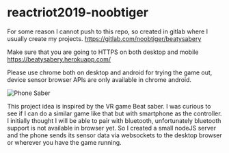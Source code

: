 # reactriot2019-noobtiger

For some reason I cannot push to this repo, so created in gitlab where I usually create my projects.
https://gitlab.com/noobtiger/beatysabery

Make sure that you are going to HTTPS on both desktop and mobile https://beatysabery.herokuapp.com/

Please use chrome both on desktop and android for trying the game out, device sensor browser APIs are only available in chrome android.

![Phone Saber](http://i.imgur.com/4G9UHByl.jpg)


This project idea is inspired by the VR game Beat saber. I was curious to see if I can do a similar game like that but with smartphone as the controller. I initially thought I will be able to pair with bluetooth, unfortunately bluetooth support is not available in browser yet. So I created a small nodeJS server and the phone sends its sensor data via websockets to the desktop browser or wherever you have the game running.
